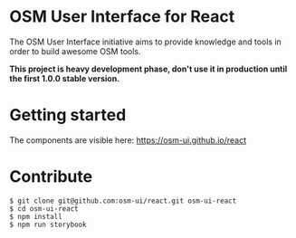 # OSM User Interface for React

The OSM User Interface initiative aims to provide knowledge and tools in order to build awesome OSM tools.


**This project is heavy development phase, don't use it in production until the first 1.0.0 stable version.**


# Getting started

The components are visible here: https://osm-ui.github.io/react


# Contribute

```
$ git clone git@github.com:osm-ui/react.git osm-ui-react
$ cd osm-ui-react
$ npm install
$ npm run storybook
```
